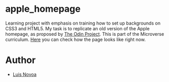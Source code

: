 # apple_homepage
Learning project with emphasis on training how to set up backgrounds on CSS3 and HTML5. My task is to replicate an old version of the Apple homepage, as proposed by [The Odin Project](https://www.theodinproject.com/courses/html5-and-css3/lessons/building-with-backgrounds-and-gradients). This is part of the Microverse curriculum. [Here](https://raw.githack.com/luis-novoa/apple_homepage/homepage/index.html) you can check how the page looks like right now.

# Author
- [Luis Novoa](https://github.com/luis-novoa)
